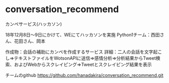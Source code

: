 # conversation_recommend
カンペサービス(ハッカソン)

18年12月8日～9日にかけて、WEにてハッカソンを実施
Python1チーム：西田さん、花田さん、岡本

作成物：会話の補助にカンペを作成するサービス
詳細：二人の会話を文字起こし⇒テキストファイルをWotsonAPIに送信⇒感情分析⇒分析結果からTweet検索、およびWebからスクレイピング⇒Tweetとスクレイピング結果を表示

チームのgithub
https://github.com/hanadakira/conversation_recommend.git
